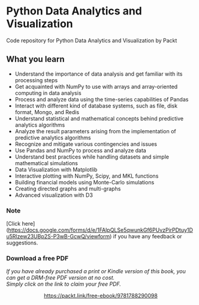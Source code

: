 # Python Data Analytics and Visualization
Code repository for Python Data Analytics and Visualization by Packt

## What you learn

* Understand the importance of data analysis and get familiar with its processing steps
* Get acquainted with NumPy to use with arrays and array-oriented computing in data analysis
* Process and analyze data using the time-series capabilities of Pandas
* Interact with different kind of database systems, such as file, disk format, Mongo, and Redis
* Understand statistical and mathematical concepts behind predictive analytics algorithms
* Analyze the result parameters arising from the implementation of predictive analytics algorithms
* Recognize and mitigate various contingencies and issues
* Use Pandas and NumPy to process and analyze data
* Understand best practices while handling datasets and simple mathematical simulations
* Data Visualization with Matplotlib
* Interactive plotting with NumPy, Scipy, and MKL functions
* Building financial models using Monte-Carlo simulations
* Creating directed graphs and multi-graphs
* Advanced visualization with D3 

### Note
[Click here] (https://docs.google.com/forms/d/e/1FAIpQLSe5qwunkGf6PUvzPirPDtuy1Du5Rlzew23UBp2S-P3wB-GcwQ/viewform)
if you have any feedback or suggestions.


### Download a free PDF

 <i>If you have already purchased a print or Kindle version of this book, you can get a DRM-free PDF version at no cost.<br>Simply click on the link to claim your free PDF.</i>
<p align="center"> <a href="https://packt.link/free-ebook/9781788290098">https://packt.link/free-ebook/9781788290098 </a> </p>